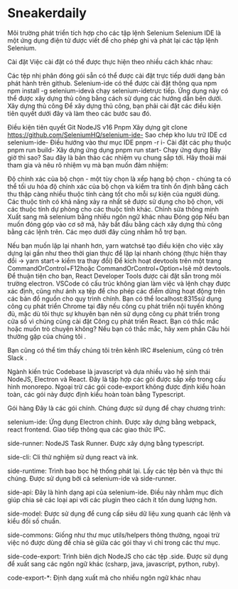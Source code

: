 # Sneakerdaily

Môi trường phát triển tích hợp cho các tập lệnh Selenium Selenium IDE là một ứng dụng điện tử được viết để cho phép ghi và phát lại các tập lệnh Selenium.

Cài đặt
Việc cài đặt có thể được thực hiện theo nhiều cách khác nhau:

Các tệp nhị phân đóng gói sẵn có thể được cài đặt trực tiếp dưới dạng bản phát hành trên github.
Selenium-ide có thể được cài đặt thông qua npm npm install -g selenium-idevà chạy selenium-idetrực tiếp.
Ứng dụng này có thể được xây dựng thủ công bằng cách sử dụng các hướng dẫn bên dưới.
Xây dựng thủ công
Để xây dựng thủ công, bạn phải cài đặt các điều kiện tiên quyết dưới đây và làm theo các bước sau đó.

Điều kiện tiên quyết
Git
NodeJS v16
Pnpm
Xây dựng
git clone https://github.com/SeleniumHQ/selenium-ide- Sao chép kho lưu trữ IDE
cd selenium-ide- Điều hướng vào thư mục IDE
pnpm -r i- Cài đặt các phụ thuộc
pnpm run build- Xây dựng ứng dụng
pnpm run start- Chạy ứng dụng
Bây giờ thì sao?
Sau đây là bản thảo các nhiệm vụ chung sắp tới. Hãy thoải mái tham gia và nêu rõ nhiệm vụ mà bạn muốn đảm nhiệm:

Độ chính xác của bộ chọn - một tùy chọn là xếp hạng bộ chọn - chúng ta có thể tối ưu hóa độ chính xác của bộ chọn và kiểm tra tính ổn định bằng cách thu thập càng nhiều thuộc tính càng tốt cho mỗi sự kiện của người dùng. Các thuộc tính có khả năng xảy ra nhất sẽ được sử dụng cho bộ chọn, với các thuộc tính dự phòng cho các thuộc tính khác.
Chỉnh sửa thông minh
Xuất sang mã selenium bằng nhiều ngôn ngữ khác nhau
Đóng góp
Nếu bạn muốn đóng góp vào cơ sở mã, hãy bắt đầu bằng cách xây dựng thủ công bằng các lệnh trên. Các mẹo dưới đây cũng nhằm hỗ trợ bạn.

Nếu bạn muốn lặp lại nhanh hơn, yarn watchsẽ tạo điều kiện cho việc xây dựng lại gần như theo thời gian thực để lặp lại nhanh chóng (thực hiện thay đổi -> yarn start-> kiểm tra thay đổi)
Để kích hoạt devtools trên một trang CommandOrControl+F12hoặc CommandOrControl+Option+Isẽ mở devtools. Để thuận tiện cho bạn, React Developer Tools được cài đặt sẵn trong môi trường electron.
VSCode có cấu trúc không gian làm việc và lệnh chạy được xác định, cũng như ánh xạ tệp để cho phép các điểm dừng hoạt động trên các bản đồ nguồn cho quy trình chính.
Bạn có thể localhost:8315sử dụng công cụ phát triển Chrome tại đây nếu công cụ phát triển nội tuyến không đủ, mặc dù tôi thực sự khuyên bạn nên sử dụng công cụ phát triển trong cửa sổ vì chúng cũng cài đặt Công cụ phát triển React.
Bạn có thắc mắc hoặc muốn trò chuyện không?
Nếu bạn có thắc mắc, hãy xem phần Câu hỏi thường gặp của chúng tôi .

Bạn cũng có thể tìm thấy chúng tôi trên kênh IRC #selenium, cũng có trên Slack .

Ngành kiến ​​​​trúc
Codebase là javascript và dựa nhiều vào hệ sinh thái NodeJS, Electron và React. Đây là tập hợp các gói được sắp xếp trong cấu hình monorepo. Ngoại trừ các gói code-export không được định kiểu hoàn toàn, các gói này được định kiểu hoàn toàn bằng Typescript.

Gói hàng
Đây là các gói chính. Chúng được sử dụng để chạy chương trình:

selenium-ide: Ứng dụng Electron chính. Được xây dựng bằng webpack, react frontend. Giao tiếp thông qua các giao thức IPC.

side-runner: NodeJS Task Runner. Được xây dựng bằng typescript.

side-cli: Cli thử nghiệm sử dụng react và ink.

side-runtime: Trình bao bọc hệ thống phát lại. Lấy các tệp bên và thực thi chúng. Được sử dụng bởi cả selenium-ide và side-runner.

side-api: Đây là hình dạng api của selenium-ide. Điều này nhằm mục đích giúp chia sẻ các loại api với các plugin theo cách ít tốn dung lượng hơn.

side-model: Được sử dụng để cung cấp siêu dữ liệu xung quanh các lệnh và kiểu đối số chuẩn.

side-commons: Giống như thư mục utils/helpers thông thường, ngoại trừ việc nó được dùng để chia sẻ giữa các gói thay vì chỉ trong các thư mục.

side-code-export: Trình biên dịch NodeJS cho các tệp .side. Được sử dụng để xuất sang các ngôn ngữ khác (csharp, java, javascript, python, ruby).

code-export-*: Định dạng xuất mã cho nhiều ngôn ngữ khác nhau
